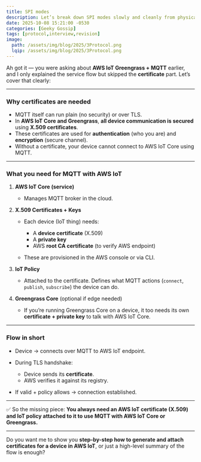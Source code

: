 ```yaml
---
title: SPI modes
description: Let’s break down SPI modes slowly and cleanly from physical signals, timing, interpretation, real MCU usage.
date: 2025-10-08 15:21:00 -0530
categories: [Geeky Gossip]
tags: [protocol,interview,revision]
image:
  path: /assets/img/blog/2025/3Protocol.png
  lqip: /assets/img/blog/2025/3Protocol.png
---
```


Ah got it — you were asking about **AWS IoT Greengrass + MQTT** earlier, and I only explained the service flow but skipped the **certificate** part. Let’s cover that clearly:

---

### Why certificates are needed

* MQTT itself can run plain (no security) or over TLS.
* In **AWS IoT Core and Greengrass**, **all device communication is secured** using **X.509 certificates**.
* These certificates are used for **authentication** (who you are) and **encryption** (secure channel).
* Without a certificate, your device cannot connect to AWS IoT Core using MQTT.

---

### What you need for MQTT with AWS IoT

1. **AWS IoT Core (service)**

   * Manages MQTT broker in the cloud.

2. **X.509 Certificates + Keys**

   * Each device (IoT thing) needs:

     * A **device certificate** (X.509)
     * A **private key**
     * AWS **root CA certificate** (to verify AWS endpoint)
   * These are provisioned in the AWS console or via CLI.

3. **IoT Policy**

   * Attached to the certificate. Defines what MQTT actions (`connect`, `publish`, `subscribe`) the device can do.

4. **Greengrass Core** (optional if edge needed)

   * If you’re running Greengrass Core on a device, it too needs its own **certificate + private key** to talk with AWS IoT Core.

---

### Flow in short

* Device → connects over MQTT to AWS IoT endpoint.
* During TLS handshake:

  * Device sends its **certificate**.
  * AWS verifies it against its registry.
* If valid + policy allows → connection established.

---

✅ So the missing piece: **You always need an AWS IoT certificate (X.509) and IoT policy attached to it to use MQTT with AWS IoT Core or Greengrass.**

---

Do you want me to show you **step-by-step how to generate and attach certificates for a device in AWS IoT**, or just a high-level summary of the flow is enough?
